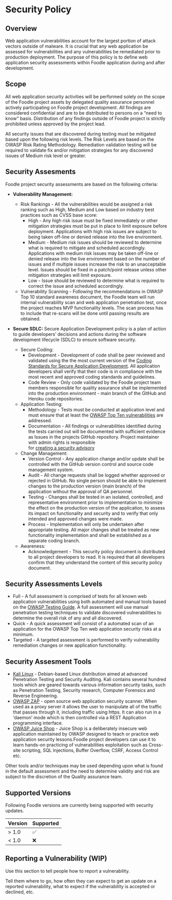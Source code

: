 # Security Policy

## Overview
Web application vulnerabilities account for the largest portion of attack vectors outside of malware.
It is crucial that any web application be assessed for vulnerabilities and any vulnerabilities be remediated
prior to production deployment. The purpose of this policy is to define web application security assessments
within Foodle application during and after development.

## Scope
All web application security activities will be performed solely on the scope of the Foodle project assets by
delegated quality assurance personnel actively participating on Foodle project development. All findings are
considered confidential and are to be distributed to persons on a “need to know” basis. Distribution of any
findings outside of Foodle project is strictly prohibited unless approved by the project lead.

All security issues that are discovered during testing must be mitigated based upon the following risk levels.
The Risk Levels are based on the OWASP Risk Rating Methodology. Remediation validation testing will be required
to validate fix and/or mitigation strategies for any discovered issues of Medium risk level or greater.

## Security Assesments
Foodle project security assessments are based on the following criteria:
- **Vulnerability Management:**
  - Risk Rankings - All the vulnerabilities would be assigned a risk ranking such as High, Medium and Low based
  on industry best practices such as CVSS base score:
    - High - Any high risk issue must be fixed immediately or other mitigation strategies must be put in place to
    limit exposure before deployment. Applications with high risk issues are subject to being taken off-line or
    denied release into the live environment.
    - Medium - Medium risk issues should be reviewed to determine what is required to mitigate and scheduled accordingly.
    Applications with medium risk issues may be taken off-line or denied release into the live environment based on the
    number of issues and if multiple issues increase the risk to an unacceptable level. Issues should be fixed in a
    patch/point release unless other mitigation strategies will limit exposure.
    - Low - Issue should be reviewed to determine what is required to correct the issue and scheduled accordingly.
  - Vulnerability Scanning - Following the recommendations in OWASP Top 10 standard awareness document, the Foodle
  team will run internal vulnerability scan and web application penetration test, once the project reaches MVP
  functionality levels. The scan process has to include that re-scans will be done until passing results are obtained.
  
- **Secure SDLC:**
  Secure Application Development policy is a plan of action to guide developers’ decisions and actions during the
  software development lifecycle (SDLC) to ensure software security.
  - Secure Coding:
    - Development - Development of code shall be peer reviewed and validated using the the most current version of the
    [Coding Standards for Secure Application Development](https://security.berkeley.edu/secure-coding-practice-guidelines).
    All application developers shall verify that their code is in compliance with the most recent and approved coding
    standards and guidelines.
    - Code Review - Only code validated by the Foodle project team members responsible for quality assurance shall be
    implemented into the production environment - main branch of the GitHub and Heroku code repositories.
  - Application Testing:
    - Methodology - Tests must be conducted at application level and must ensure that at least the
    [OWASP Top Ten vulnerabilities](https://owasp.org/www-project-top-ten/) are addressed.
    - Documentation - All findings or vulnerabilities identified during the tests carried out will be documented with
    sufficient evidence as Issues in the projects GitHub repository. Project maintainer with admin rights is responsible\
    for [creating a security advisory](https://docs.github.com/en/code-security/security-advisories/creating-a-security-advisory)
  - Change Management:
    - Version Control - Any application change and/or update shall be controlled with the GitHub version control and source code
    management system.
    - Audit - All change requests shall be logged whether approved or rejected in GitHub. No single person should be able to
    implement changes to the production version (main branch) of the application without the approval of QA personnel.
    - Testing - Changes shall be tested in an isolated, controlled, and representative environment prior to implementation to
    minimize the effect on the production version of the application, to assess its impact on functionality and security and to
    verify that only intended and approved changes were made.
    - Process - Implementation will only be undertaken after appropriate testing. All major changes shall be treated as new
    functionality implementation and shall be established as a separate coding branch.
  - Awareness:
    - Acknowledgement - This security policy document is distributed to all project developers to read. It is required that all
    developers confirm that they understand the content of this security policy document.
    
## Security Assessments Levels
- Full - A full assessment is comprised of tests for all known web application vulnerabilities using both automated and manual
tools based on the [OWASP Testing Guide](https://owasp.org/www-project-web-security-testing-guide/). A full assessment will use
manual penetration testing techniques to validate discovered vulnerabilities to determine the overall risk of any and all discovered.
- Quick - A quick assessment will consist of a automated scan of an application for the OWASP Top Ten web application security risks
at a minimum.
- Targeted - A targeted assessment is performed to verify vulnerability remediation changes or new application functionality.

## Security Assesment Tools
- [Kali Linux](https://www.kali.org/) - Debian-based Linux distribution aimed at advanced Penetration Testing and Security Auditing.
Kali contains several hundred tools which are geared towards various information security tasks, such as Penetration Testing, Security
research, Computer Forensics and Reverse Engineering.
- [OWASP ZAP](https://www.zaproxy.org/) - open source web application security scanner. When used as a proxy server it allows the user
to manipulate all of the traffic that passes through it, including traffic using https. It can also run in a ‘daemon’ mode which is then
controlled via a REST Application programming interface.
- [OWASP Juice Shop](https://juice-shop.herokuapp.com/#/) - Juice Shop is a deliberately insecure web application maintained by OWASP
designed to teach or practice web application security lessons.Foodle project developers can use it to learn hands-on practicing of
vulnerabilities exploitation such as Cross-site scripting, SQL Injections, Buffer Overflow, CSRF, Access Control etc.

Other tools and/or techniques may be used depending upon what is found in the default assessment and the need to determine validity and
risk are subject to the discretion of the Quality assurance team.

## Supported Versions

Following Foodle versions are currently being supported with security updates.

| Version | Supported          |
| ------- | ------------------ |
| > 1.0   | :white_check_mark: |
| < 1.0   | :x:                |


## Reporting a Vulnerability (WIP)

Use this section to tell people how to report a vulnerability.

Tell them where to go, how often they can expect to get an update on a
reported vulnerability, what to expect if the vulnerability is accepted or
declined, etc.
